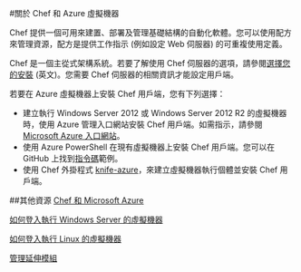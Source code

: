 <properties 
	pageTitle="關於 Chef 和 Azure 虛擬機器" 
	description="說明如何在 Azure 的 VM 上安裝和設定 Chef" 
	services="virtual-machines" 
	documentationCenter="" 
	authors="KBDAzure" 
	manager="timlt" 
	editor=""/>

<tags 
	ms.service="virtual-machines" 
	ms.workload="infrastructure-services" 
	ms.tgt_pltfrm="vm-windows" 
	ms.devlang="na" 
	ms.topic="article" 
	ms.date="05/20/2015" 
	ms.author="kathydav"/>

#關於 Chef 和 Azure 虛擬機器

Chef 提供一個可用來建置、部署及管理基礎結構的自動化軟體。您可以使用配方來管理資源，配方是提供工作指示 (例如設定 Web 伺服器) 的可重複使用定義。

Chef 是一個主從式架構系統。若要了解使用 Chef 伺服器的選項，請參閱[選擇您的安裝](http://www.getchef.com/chef/choose-your-version/) (英文)。您需要 Chef 伺服器的相關資訊才能設定用戶端。

若要在 Azure 虛擬機器上安裝 Chef 用戶端，您有下列選擇：

- 建立執行 Windows Server 2012 或 Windows Server 2012 R2 的虛擬機器時，使用 Azure 管理入口網站安裝 Chef 用戶端。如需指示，請參閱 [Microsoft Azure 入口網站](https://docs.chef.io/azure_portal.html)。
- 使用 Azure PowerShell 在現有虛擬機器上安裝 Chef 用戶端。您可以在 GitHub 上找到[指令碼](https://gist.github.com/kaustubh-d/cea1aa75baebd3615609)範例。
- 使用 Chef 外掛程式 [knife-azure](http://docs.getchef.com/plugin_knife_azure.html)，來建立虛擬機器執行個體並安裝 Chef 用戶端。   


##其他資源
[Chef 和 Microsoft Azure]

[如何登入執行 Windows Server 的虛擬機器]

[如何登入執行 Linux 的虛擬機器]

[管理延伸模組]

<!--Link references-->
[Chef 和 Microsoft Azure]: http://www.getchef.com/solutions/azure/
[如何登入執行 Windows Server 的虛擬機器]: virtual-machines-log-on-windows-server.md
[如何登入執行 Linux 的虛擬機器]: virtual-machines-linux-how-to-log-on.md
[管理延伸模組]: http://go.microsoft.com/fwlink/p/?linkid=390493&clcid=0x409


 

<!---HONumber=July15_HO1-->